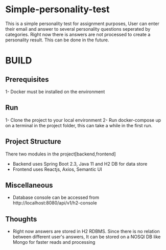 # Simple-personality-test
This is a simple personality test for assignment purposes, User can enter their email and answer to several personality questions seperated by categories.
Right now there is answers are not processed to create a personality result. This can be done in the future. 

# BUILD

Prerequisites
----------------
1- Docker must be installed on the environment

Run
--------
1- Clone the project to your local environment
2- Run docker-compose up on a terminal in the project folder, this can take a while in the first run.

Project Structure
-----------------

There two modules in the project[backend,frontend]
  - Backend uses Spring Boot 2.3, Java 11 and H2 DB for data store
  - Frontend uses Reactjs, Axios, Semantic UI
  
Miscellaneous
-------------

- Database console can be accessed from http://localhost:8080/api/v1/h2-console

Thoughts
-----------
- Right now answers are stored in H2 RDBMS. Since there is no relation between different user's answers, It can be stored on a NOSQl DB like Mongo for faster reads and processing
